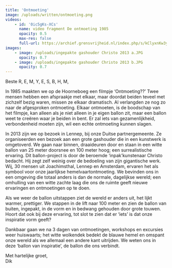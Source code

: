 ```yaml
---
title: 'Ontmoeting'
image: /uploads/written/ontmoeting.png
videos:
    - id: '0ic5gKs-XCs'
      name: video fragment De ontmoeting 1985
      opacity: 0.5
      max-res: false
      full-url: https://archief.grensvrijheid.nl/index.php/s/kClyxnKw3yvAkk2
images:
    - image: /uploads/ingepakte gashouder Christo 2013 a.JPG
      opacity: 0.7
    - image: /uploads/ingepakte gashouder Christo 2013 b.JPG
      opacity: 0.7
---
```


Beste R, E, M, Y, E, S, B, H, M,

In 1985 maakten we op de Hoorneboeg een filmpje ‘Ontmoeting??’ Twee mensen hebben een afspraakje met elkaar, maar doordat beiden teveel met zichzelf bezig waren, missen ze elkaar dramatisch. Al verlangden ze nog zo naar de afgesproken ontmoeting. Elkaar ontmoeten, is de boodschap van het filmpje, kan alleen als je niet alleen in je eigen ballon zit, maar een ballon weet te creëren waar je beiden in bent. Er zal iets van gezamenlijkheid, verbondenheid moeten zijn, wil een echte ontmoeting kunnen slagen.

In 2013 zijn we op bezoek in Lennep, bij onze Duitse partnergemeente. Ze organiseerden een bezoek aan een grote gashouder die in een kunstwerk is omgetoverd. We gaan naar binnen, draaideuren door en staan in een witte ballon van 25 meter doorsnee en 100 meter hoog; een surrealistische ervaring. Dit ballon-project is door de beroemde ‘inpak’kunstenaar Christo bedacht. Hij zegt zelf weinig over de bedoeling van zijn gigantische werk. Wij, 30 mensen uit Joachimsthal, Lennep en Amsterdam, ervaren het als symbool voor onze jaarlijkse hemelvaartontmoeting. We bevinden ons in een omgeving die totaal anders is dan de normale, dagelijkse wereld; een omhulling van een witte zachte laag die ons de ruimte geeft nieuwe ervaringen en ontmoetingen op te doen. 

Als we weer de ballon uitstappen ziet de wereld er anders uit, het lijkt warmer, prettiger. We stappen in de lift naar 100 meter en zien de ballon van buiten, ingepakt, in de vorm en in bedwang gehouden door grote touwen. Hoort dat ook bij deze ervaring, tot slot te zien dat er ‘iets’ is dat onze inspiratie vorm geeft?

Dankbaar gaan we na 3 dagen van ontmoetingen, workshops en excursies weer huiswaarts; het witte wolkendek bedekt de blauwe hemel en omspant onze wereld als we allemaal een andere kant uitrijden. We weten ons in deze ‘ballon van inspiratie’, de ballon die ons verbindt.

Met hartelijke groet,<br/>
Dik
